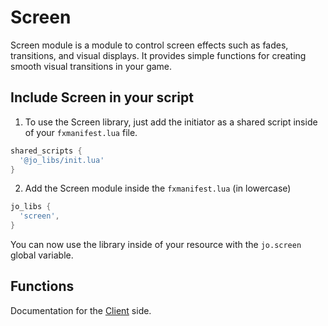 # Screen

Screen module is a module to control screen effects such as fades, transitions, and visual displays. It provides simple functions for creating smooth visual transitions in your game.

## Include Screen in your script

1. To use the Screen library, just add the initiator as a shared script inside of your `fxmanifest.lua` file.
```lua
shared_scripts {
  '@jo_libs/init.lua'
}

```
2. Add the Screen module inside the `fxmanifest.lua` (in lowercase)
```lua
jo_libs {
  'screen',
}

```
You can now use the library inside of your resource with the `jo.screen` global variable.

## Functions

Documentation for the [Client](./client.md) side.  
